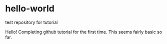 # hello-world
test repository for tutorial

Hello!
Completing github tutorial for the first time.
This seems fairly basic so far.
